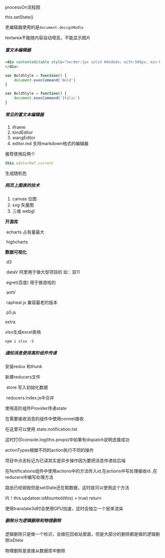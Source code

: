 processOn流程图



this.setState()

老编辑器使用的是`document.designModle`

textarea不能随内容自动增高，不能显示图片

##### 富文本编辑器

```html
<div contenteditable style="border:1px solid #dedede; with:500px; min-height:300px" >
</div>
```



```js
var BoldStyle = function() {
    document.execCommand('Bold')
}

var BoldStyle = function() {
    document.execCommand('Italic')
}
```



##### 常见的富文本编辑器

1. iframe
2. kindEditor
3. wangEditor
4. editor.md 支持markdown格式的编辑器

推荐使用后两个





```js
this.editorRef.current
```





生成随机色

##### 网页上图表的技术

1. canvas   位图
2. svg       矢量图
3. 三维     webgl

**开源库**

​	echarts  占有量最大

​	highcharts

**数据可视化**

​	d3

​	dataV	阿里用于做大型项目的 如：双11

​	egret(百度)	用于做游戏的

​	antV

​	rapheal.js	兼容最老的版本

​	p5.js	





extra



xlsx生成excel表格

```js
npm i xlsx -S
```



##### 通知消息使用高阶组件传递

安装redux 和thunk 

新建reducers文件

​	store 写入初始化数据

​	reducers.index.js中合并

使用高阶组件Provider传递state

在需要接收消息的组件中使用connet接收

在这里可以使用 state.notification.list

这时打印console.log(this.props)中如果有dispatch说明连接成功



actionTypes根据不同的action执行不同的操作

项目中点击标记为已读其实是异步操作因为要把消息传递给后端

在Notifications组件中使用actions中的方法传入id,在actions中写处理接收id ,在reducers中编写处理方法



路由已经销毁但是setState还在取数据，这时就可以使用这个方法

if(！this.updatoer.isMounted(this) = true) return 



使用translate3d时会使用GPU加速，这时会独立一个层来渲染

##### 删除分为逻辑删除和物理删除

逻辑删除只是做一个标识，会做在回收站里面，但是大部分的删除都是做的逻辑删除isDlete

物理删除是直接从数据库中删除